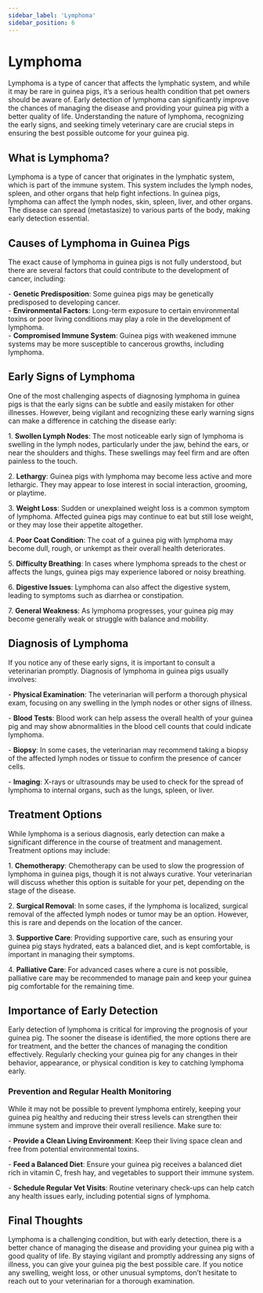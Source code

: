 ```yaml
---
sidebar_label: 'Lymphoma'
sidebar_position: 6
---
```


# Lymphoma

Lymphoma is a type of cancer that affects the lymphatic system, and while it may be rare in guinea pigs, it’s a serious health condition that pet owners should be aware of. Early detection of lymphoma can significantly improve the chances of managing the disease and providing your guinea pig with a better quality of life. Understanding the nature of lymphoma, recognizing the early signs, and seeking timely veterinary care are crucial steps in ensuring the best possible outcome for your guinea pig.

## What is Lymphoma?

Lymphoma is a type of cancer that originates in the lymphatic system, which is part of the immune system. This system includes the lymph nodes, spleen, and other organs that help fight infections. In guinea pigs, lymphoma can affect the lymph nodes, skin, spleen, liver, and other organs. The disease can spread (metastasize) to various parts of the body, making early detection essential.

## Causes of Lymphoma in Guinea Pigs

The exact cause of lymphoma in guinea pigs is not fully understood, but there are several factors that could contribute to the development of cancer, including:

\- **Genetic Predisposition**: Some guinea pigs may be genetically predisposed to developing cancer.  
\- **Environmental Factors**: Long-term exposure to certain environmental toxins or poor living conditions may play a role in the development of lymphoma.  
\- **Compromised Immune System**: Guinea pigs with weakened immune systems may be more susceptible to cancerous growths, including lymphoma.

## Early Signs of Lymphoma

One of the most challenging aspects of diagnosing lymphoma in guinea pigs is that the early signs can be subtle and easily mistaken for other illnesses. However, being vigilant and recognizing these early warning signs can make a difference in catching the disease early:

1\. **Swollen Lymph Nodes**: The most noticeable early sign of lymphoma is swelling in the lymph nodes, particularly under the jaw, behind the ears, or near the shoulders and thighs. These swellings may feel firm and are often painless to the touch.

2\. **Lethargy**: Guinea pigs with lymphoma may become less active and more lethargic. They may appear to lose interest in social interaction, grooming, or playtime.

3\. **Weight Loss**: Sudden or unexplained weight loss is a common symptom of lymphoma. Affected guinea pigs may continue to eat but still lose weight, or they may lose their appetite altogether.

4\. **Poor Coat Condition**: The coat of a guinea pig with lymphoma may become dull, rough, or unkempt as their overall health deteriorates.

5\. **Difficulty Breathing**: In cases where lymphoma spreads to the chest or affects the lungs, guinea pigs may experience labored or noisy breathing.

6\. **Digestive Issues**: Lymphoma can also affect the digestive system, leading to symptoms such as diarrhea or constipation.

7\. **General Weakness**: As lymphoma progresses, your guinea pig may become generally weak or struggle with balance and mobility.

## Diagnosis of Lymphoma

If you notice any of these early signs, it is important to consult a veterinarian promptly. Diagnosis of lymphoma in guinea pigs usually involves:

\- **Physical Examination**: The veterinarian will perform a thorough physical exam, focusing on any swelling in the lymph nodes or other signs of illness.  
    
\- **Blood Tests**: Blood work can help assess the overall health of your guinea pig and may show abnormalities in the blood cell counts that could indicate lymphoma.

\- **Biopsy**: In some cases, the veterinarian may recommend taking a biopsy of the affected lymph nodes or tissue to confirm the presence of cancer cells.

\- **Imaging**: X-rays or ultrasounds may be used to check for the spread of lymphoma to internal organs, such as the lungs, spleen, or liver.

## Treatment Options

While lymphoma is a serious diagnosis, early detection can make a significant difference in the course of treatment and management. Treatment options may include:

1\. **Chemotherapy**: Chemotherapy can be used to slow the progression of lymphoma in guinea pigs, though it is not always curative. Your veterinarian will discuss whether this option is suitable for your pet, depending on the stage of the disease.

2\. **Surgical Removal**: In some cases, if the lymphoma is localized, surgical removal of the affected lymph nodes or tumor may be an option. However, this is rare and depends on the location of the cancer.

3\. **Supportive Care**: Providing supportive care, such as ensuring your guinea pig stays hydrated, eats a balanced diet, and is kept comfortable, is important in managing their symptoms.

4\. **Palliative Care**: For advanced cases where a cure is not possible, palliative care may be recommended to manage pain and keep your guinea pig comfortable for the remaining time.

## Importance of Early Detection

Early detection of lymphoma is critical for improving the prognosis of your guinea pig. The sooner the disease is identified, the more options there are for treatment, and the better the chances of managing the condition effectively. Regularly checking your guinea pig for any changes in their behavior, appearance, or physical condition is key to catching lymphoma early.

### Prevention and Regular Health Monitoring

While it may not be possible to prevent lymphoma entirely, keeping your guinea pig healthy and reducing their stress levels can strengthen their immune system and improve their overall resilience. Make sure to:

\- **Provide a Clean Living Environment**: Keep their living space clean and free from potential environmental toxins.  
    
\- **Feed a Balanced Diet**: Ensure your guinea pig receives a balanced diet rich in vitamin C, fresh hay, and vegetables to support their immune system.

\- **Schedule Regular Vet Visits**: Routine veterinary check-ups can help catch any health issues early, including potential signs of lymphoma.

## Final Thoughts

Lymphoma is a challenging condition, but with early detection, there is a better chance of managing the disease and providing your guinea pig with a good quality of life. By staying vigilant and promptly addressing any signs of illness, you can give your guinea pig the best possible care. If you notice any swelling, weight loss, or other unusual symptoms, don’t hesitate to reach out to your veterinarian for a thorough examination.  